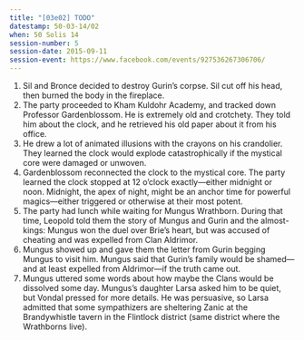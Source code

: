 ```yaml
---
title: "[03e02] TODO"
datestamp: 50-03-14/02
when: 50 Solis 14
session-number: 5
session-date: 2015-09-11
session-event: https://www.facebook.com/events/927536267306706/
---
```


1. Sil and Bronce decided to destroy Gurin’s corpse. Sil cut off his head, then burned the body in the fireplace.
2. The party proceeded to Kham Kuldohr Academy, and tracked down Professor Gardenblossom. He is extremely old and crotchety. They told him about the clock, and he retrieved his old paper about it from his office.
3. He drew a lot of animated illusions with the crayons on his crandolier. They learned the clock would explode catastrophically if the mystical core were damaged or unwoven.
4. Gardenblossom reconnected the clock to the mystical core. The party learned the clock stopped at 12 o’clock exactly—either midnight or noon. Midnight, the apex of night, might be an anchor time for powerful magics—either triggered or otherwise at their most potent.
5. The party had lunch while waiting for Mungus Wrathborn. During that time, Leopold told them the story of Mungus and Gurin and the almost-kings: Mungus won the duel over Brie’s heart, but was accused of cheating and was expelled from Clan Aldrimor.
6. Mungus showed up and gave them the letter from Gurin begging Mungus to visit him. Mungus said that Gurin’s family would be shamed—and at least expelled from Aldrimor—if the truth came out.
7. Mungus uttered some words about how maybe the Clans would be dissolved some day. Mungus’s daughter Larsa asked him to be quiet, but Vondal pressed for more details. He was persuasive, so Larsa admitted that some sympathizers are sheltering Zanic at the Brandywhistle tavern in the Flintlock district (same district where the Wrathborns live).
